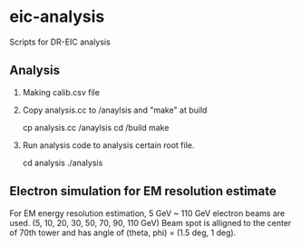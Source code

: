 # eic-analysis
Scripts for DR-EIC analysis

## Analysis
1. Making calib.csv file
2. Copy analysis.cc to <path-to-dual-readout>/anaylsis and "make" at build

    cp analysis.cc <path-to-dual-readout>/anaylsis
    cd <path-to-dual-readout>/build
    make
  
3. Run analysis code to analysis certain root file.
  
    cd analysis
    ./analysis <filename> <integer : low> <integer : high>
    

## Electron simulation for EM resolution estimate
For EM energy resolution estimation, 5 GeV ~ 110 GeV electron beams are used. (5, 10, 20, 30, 50, 70, 90, 110 GeV)
Beam spot is alligned to the center of 70th tower and has angle of (theta, phi) = (1.5 deg, 1 deg).
